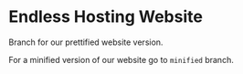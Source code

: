 # Endless Hosting Website

Branch for our prettified website version.

For a minified version of our website go to `minified` branch.
